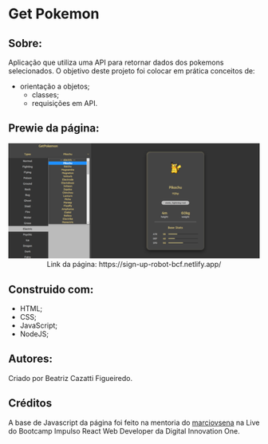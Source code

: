 # Get Pokemon

## Sobre:
Aplicação que utiliza uma API para retornar dados dos pokemons selecionados. O objetivo deste projeto foi colocar em prática conceitos de:
- orientação a objetos;
  - classes;
  - requisições em API.
 
## Prewie da página:
<div align="center">
    <img width="800px"src="https://github.com/BeatrizCazatti/poke-api/blob/main/screen-capture.png" alt="Prewie da página">    
</div>
<div align="center">
    Link da página: https://sign-up-robot-bcf.netlify.app/
</div>


## Construido com:
- HTML;
- CSS;
- JavaScript;
- NodeJS;

## Autores:
Criado por Beatriz Cazatti Figueiredo.

## Créditos
A base de Javascript da página foi feito na mentoria do [marciovsena](https://github.com/marciovsena) na Live do Bootcamp Impulso React Web Developer da Digital Innovation One.
